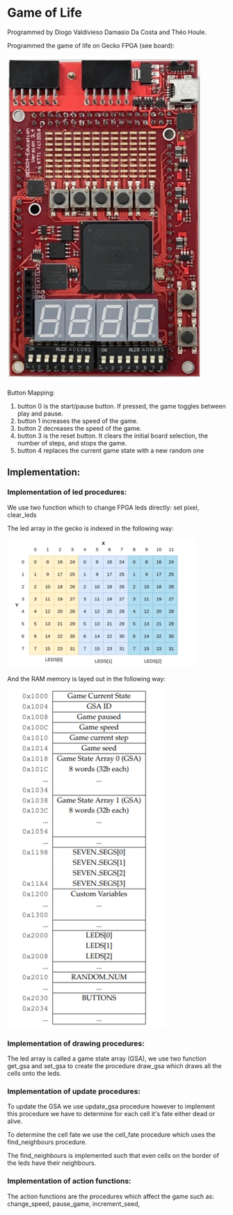 # Game of Life

Programmed by Diogo Valdivieso Damasio Da Costa and Théo Houle.

Programmed the game of life on Gecko FPGA (see board):

![alt text](https://github.com/DiogoVDDC/Assembly_GameOfLife/blob/main/image_2021-11-29_211539.png)

Button Mapping:
1) button 0 is the start/pause button. If pressed, the game toggles between play and pause.
2) button 1 increases the speed of the game.
3) button 2 decreases the speed of the game.
4) button 3 is the reset button. It clears the initial board selection, the number of steps, and stops
the game.
5) button 4 replaces the current game state with a new random one


## Implementation:

### Implementation of led procedures:

We use two function which to change FPGA leds directly: set pixel, clear_leds

The led array in the gecko is indexed in the following way:

![alt text](https://github.com/DiogoVDDC/Assembly_GameOfLife/blob/main/led_array_indexing.png)

And the RAM memory is layed out in the following way: 

![alt text](https://github.com/DiogoVDDC/Assembly_GameOfLife/blob/main/RAM_memory_organization.png)

### Implementation of drawing procedures:

The led array is called a game state array (GSA), we use two function get_gsa and set_gsa to create the procedure draw_gsa which draws all the cells onto the leds.

### Implementation of update procedures:

To update the GSA we use update_gsa procedure however to implement this procedure we have to determine for each cell it's fate either dead or alive.

To determine the cell fate we use the cell_fate procedure which uses the find_neighbours procedure.

The find_neighbours is implemented such that even cells on the border of the leds have their neighbours.

### Implementation of action functions:

The action functions are the procedures which affect the game such as: change_speed, pause_game, increment_seed, 
